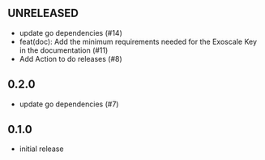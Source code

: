 ## UNRELEASED

- update go dependencies (#14)
- feat(doc): Add the minimum requirements needed for the Exoscale Key in the documentation
(#11)
- Add Action to do releases (#8)

## 0.2.0

- update go dependencies (#7)

## 0.1.0

- initial release
